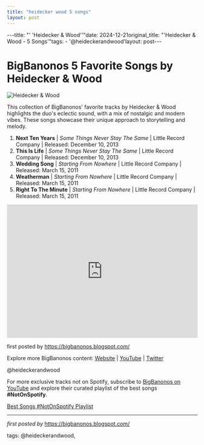 ```yaml
---
title: "heidecker wood 5 songs"
layout: post
---
```

---title: "' 'Heidecker & Wood''"date: 2024-12-21original_title: "'Heidecker & Wood - 5 Songs'"tags:  - '@heideckerandwood'layout: post---<h1>BigBanonos 5 Favorite Songs by Heidecker & Wood</h1><img alt="Heidecker & Wood" src="https://f4.bcbits.com/img/0013064496_10.jpg" /> <p>This collection of BigBanonos' favorite tracks by Heidecker & Wood highlights the duo's eclectic sound, with a mix of nostalgic and modern vibes. These songs showcase their unique approach to storytelling and melody.</p> <ol> <li><strong>Next Ten Years</strong> | <em>Some Things Never Stay The Same</em> | Little Record Company | Released: December 10, 2013</li> <li><strong>This Is Life</strong> | <em>Some Things Never Stay The Same</em> | Little Record Company | Released: December 10, 2013</li> <li><strong>Wedding Song</strong> | <em>Starting From Nowhere</em> | Little Record Company | Released: March 15, 2011</li> <li><strong>Weatherman</strong> | <em>Starting From Nowhere</em> | Little Record Company | Released: March 15, 2011</li> <li><strong>Right To The Minute</strong> | <em>Starting From Nowhere</em> | Little Record Company | Released: March 15, 2011</li></ol> <div> <iframe allow="autoplay; clipboard-write; encrypted-media; fullscreen; picture-in-picture" allowfullscreen="" frameborder="0" height="352" loading="lazy" src="https://open.spotify.com/embed/playlist/1ARieNGUJvFNNZfGIyG3yq?utm_source=generator" width="100%"></iframe></div> <p>first posted by <a href="https://bigbanonos.blogspot.com/">https://bigbanonos.blogspot.com/</a></p> <div> <p>Explore more BigBanonos content: <a href="https://bigbanonos.blogspot.com/">Website</a> | <a href="https://www.youtube.com/@BigBanonos">YouTube</a> | <a href="https://x.com/bigbanonos">Twitter</a></p></div> <!--Tags--><p>@heideckerandwood</p><!--Subscribe and Playlist Links--><div>    <p>For more exclusive tracks not on Spotify, subscribe to <a href="https://www.youtube.com/@BigBanonos" target="_blank">BigBanonos on YouTube</a> and explore their curated playlist of the best songs <strong>#NotOnSpotify</strong>.</p>    <p><a href="https://www.youtube.com/playlist?list=PLtuNtuTatqI0kFahUCbtbfenC_ET5O_tr" target="_blank">Best Songs #NotOnSpotify Playlist<br /></a></p></div><hr /><p><em>first posted by</em> <a href="https://bigbanonos.blogspot.com/" rel="noopener" target="_new">https://bigbanonos.blogspot.com/</a></p><p>tags: @heideckerandwood,</p>